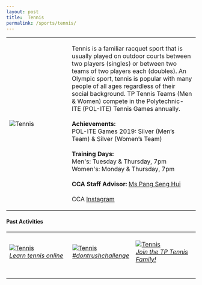 ```yaml
---
layout: post
title:  Tennis
permalink: /sports/tennis/
---
```


<table>
    <tr>
        <td style="width:33%"><image src="{{site.baseurl}}/images/CCA_tennis.jpg" style="display:block;margin-left:auto;margin-right:auto;" alt="Tennis"></image></td>
        <td>
            <p>
                Tennis is a familiar racquet sport that is usually played on outdoor courts between two players (singles) or between two teams of two players each (doubles). An Olympic sport, tennis is popular with many people of all ages regardless of their social background. TP Tennis Teams (Men & Women) compete in the Polytechnic-ITE (POL-ITE) Tennis Games annually.<br>
                <br>
                <b>Achievements:</b><br>
                POL-ITE Games 2019: Silver (Men’s Team) & Silver (Women’s Team)<br>
                <br>
                <b>Training Days:</b><br>
                Men's: Tuesday & Thursday, 7pm<br>
                Women's: Monday & Thursday, 7pm<br>
                <br>
                <b>CCA Staff Advisor:</b> <a href="mailto:senghui@tp.edu.sg">Ms Pang Seng Hui</a><br>
                <br>
                CCA <a href="https://www.instagram.com/tp_tennis">Instagram</a>
            </p>
        </td>
    </tr>
</table>

#### Past Activities

<table>
    <tr>
        <td style="width:33%"><br>
            <a href="https://www.instagram.com/p/CBnXFMnHXYX/">
                <image src="{{site.baseurl}}/images/CCA-Tennis_IG1.png" style="display:block;margin-left:auto;margin-right:auto;" alt="Tennis">
                <h6 style="margin-top:0%">Learn tennis online</h6>
                </image>
            </a>
        </td>
        <td style="width:33%"><br>
            <a href="https://www.instagram.com/p/CAe7hyVpMho/">
                <image src="{{site.baseurl}}/images/CCA-STennis_IG2.png" style="display:block;margin-left:auto;margin-right:auto;" alt="Tennis">
                <h6 style="margin-top:0%">#dontrushchallenge</h6>
                </image>
            </a>
        </td>
        <td style="width:33%"><br>
            <a href="https://www.instagram.com/p/CAPkfUpJh2M/">
                <image src="{{site.baseurl}}/images/CCA-Tennis_IG3.png" style="display:block;margin-left:auto;margin-right:auto;" alt="Tennis">
                <h6 style="margin-top:0%">Join the TP Tennis Family!</h6>    
                </image>
            </a>
        </td>
    </tr>
</table>
